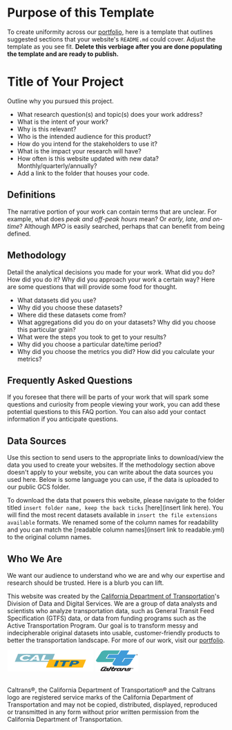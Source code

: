 # Purpose of this Template
To create uniformity across our [portfolio](https://analysis.calitp.org/), here is a template that outlines suggested sections that your website's `README.md` could cover. Adjust the template as you see fit. <b>Delete this verbiage after you are done populating the template and are ready to publish.</b> 

# Title of Your Project
Outline why you pursued this project.
* What research question(s) and topic(s) does your work address? 
* What is the intent of your work? 
* Why is this relevant?
* Who is the intended audience for this product? 
* How do you intend for the stakeholders to use it? 
* What is the impact your research will have?
* How often is this website updated with new data? Monthly/quarterly/annually? 
* Add a link to the folder that houses your code. 

## Definitions
The narrative portion of your work can contain terms that are unclear. For example, what does <i>peak and off-peak hours</i> mean? Or <i>early, late, and on-time</i>? Although <i>MPO</i> is easily searched, perhaps that can benefit from being defined.

## Methodology
Detail the analytical decisions you made for your work. What did you do? How did you do it? Why did you approach your work a certain way? Here are some questions that will provide some food for thought. 
    
* What datasets did you use? 
* Why did you choose these datasets? 
* Where did these datasets come from? 
* What aggregations did you do on your datasets? Why did you choose this particular grain? 
* What were the steps you took to get to your results?
* Why did you choose a particular date/time period? 
* Why did you choose the metrics you did? How did you calculate your metrics? 

## Frequently Asked Questions
If you foresee that there will be parts of your work that will spark some questions and curiosity from people viewing your work, you can add these potential questions to this FAQ portion. You can also add your contact information if you anticipate questions. 
    
## Data Sources
Use this section to send users to the appropriate links to download/view the data you used to create your websites. If the methodology section above doesn't apply to your website, you can write about the data sources you used here. Below is some language you can use, if the data is uploaded to our public GCS folder. 

To download the data that powers this website, please navigate to the folder titled `insert folder name, keep the back ticks` [here](insert link here). You will find the most recent datasets available in `insert the file extensions available` formats. We renamed some of the column names for readability and you can match the [readable column names](insert link to readable.yml) to the original column names. 

## Who We Are
We want our audience to understand who we are and why our expertise and research should be trusted. Here is a blurb you can lift. 

This website was created by the [California Department of Transportation](https://dot.ca.gov/)'s Division of Data and Digital Services. We are a group of data analysts and scientists who analyze transportation data, such as General Transit Feed Specification (GTFS) data, or data from funding programs such as the Active Transportation Program. Our goal is to transform messy and indecipherable original datasets into usable, customer-friendly products to better the transportation landscape. For more of our work, visit our [portfolio](https://analysis.calitp.org/).

<img src="https://raw.githubusercontent.com/cal-itp/data-analyses/main/portfolio/Calitp_logo_MAIN.png" alt="Alt text" width="200" height="50"> <img src="https://raw.githubusercontent.com/cal-itp/data-analyses/main/portfolio/CT_logo_Wht_outline.gif" alt="Alt text" width="100" height="50">

<br>Caltrans®, the California Department of Transportation® and the Caltrans logo are registered service marks of the California Department of Transportation and may not be copied, distributed, displayed, reproduced or transmitted in any form without prior written permission from the California Department of Transportation.